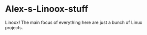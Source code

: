 # Alex-s-Linoox-stuff
Linoox!
The main focus of everything here are just a bunch of Linux projects.
